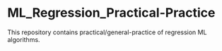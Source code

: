 # ML_Regression_Practical-Practice
This repository contains practical/general-practice of regression ML algorithms.
